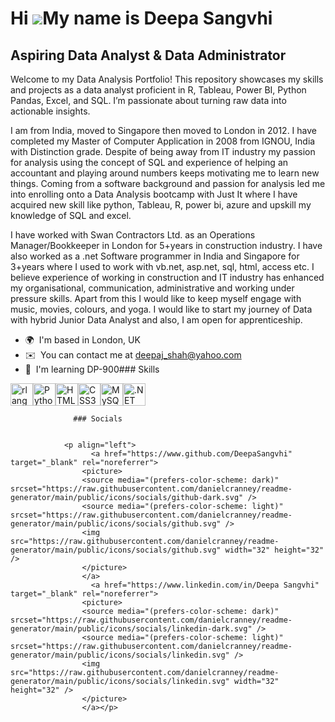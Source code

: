 Hi ![](https://user-images.githubusercontent.com/18350557/176309783-0785949b-9127-417c-8b55-ab5a4333674e.gif)My name is Deepa Sangvhi
=====================================================================================================================================

Aspiring Data Analyst & Data Administrator
------------------------------------------

Welcome to my Data Analysis Portfolio! This repository showcases my skills and projects as a data analyst proficient in R, Tableau, Power BI, Python Pandas, Excel, and SQL. I’m passionate about turning raw data into actionable insights. 

I am from India, moved to Singapore then moved to London in 2012. I have completed my Master of Computer Application in 2008 from IGNOU, India with Distinction grade. Despite of being away from IT industry my passion for analysis using the concept of SQL and experience of helping an accountant and playing around numbers keeps motivating me to learn new things. Coming from a software background and passion for analysis led me into enrolling onto a Data Analysis bootcamp with Just It where I have acquired new skill like python, Tableau, R, power bi, azure and upskill my knowledge of SQL and excel. 

I have worked with Swan Contractors Ltd. as an Operations Manager/Bookkeeper in London for 5+years in construction industry. I have also worked as a .net Software programmer in India and Singapore for 3+years where I used to work with vb.net, asp.net, sql, html, access etc. I believe experience of working in construction and IT industry has enhanced my organisational, communication, administrative and working under pressure skills. Apart from this I would like to keep myself engage with music, movies, colours, and yoga. I would like to start my journey of Data with hybrid Junior Data Analyst and also, I am open for apprenticeship.

*   🌍  I'm based in London, UK
*   ✉️  You can contact me at [deepaj\_shah@yahoo.com](mailto:deepaj_shah@yahoo.com)
*   🧠  I'm learning DP-900### Skills 
<p align="left">
<a href="https://www.r-project.org/" target="_blank" rel="noreferrer"><img src="https://raw.githubusercontent.com/danielcranney/readme-generator/main/public/icons/skills/rlang-colored.svg" width="36" height="36" alt="rlang" /></a><a href="https://www.python.org/" target="_blank" rel="noreferrer"><img src="https://raw.githubusercontent.com/danielcranney/readme-generator/main/public/icons/skills/python-colored.svg" width="36" height="36" alt="Python" /></a><a href="https://developer.mozilla.org/en-US/docs/Glossary/HTML5" target="_blank" rel="noreferrer"><img src="https://raw.githubusercontent.com/danielcranney/readme-generator/main/public/icons/skills/html5-colored.svg" width="36" height="36" alt="HTML5" /></a><a href="https://www.w3.org/TR/CSS/#css" target="_blank" rel="noreferrer"><img src="https://raw.githubusercontent.com/danielcranney/readme-generator/main/public/icons/skills/css3-colored.svg" width="36" height="36" alt="CSS3" /></a><a href="https://www.mysql.com/" target="_blank" rel="noreferrer"><img src="https://raw.githubusercontent.com/danielcranney/readme-generator/main/public/icons/skills/mysql-colored.svg" width="36" height="36" alt="MySQL" /></a><a href="https://dotnet.microsoft.com/en-us/" target="_blank" rel="noreferrer"><img src="https://raw.githubusercontent.com/danielcranney/readme-generator/main/public/icons/skills/dot-net-colored.svg" width="36" height="36" alt=".NET" /></a>
                    </p>
                    
                  ### Socials
                  
                  
                <p align="left">
                      <a href="https://www.github.com/DeepaSangvhi" target="_blank" rel="noreferrer">
                    <picture>
                    <source media="(prefers-color-scheme: dark)" srcset="https://raw.githubusercontent.com/danielcranney/readme-generator/main/public/icons/socials/github-dark.svg" />
                    <source media="(prefers-color-scheme: light)" srcset="https://raw.githubusercontent.com/danielcranney/readme-generator/main/public/icons/socials/github.svg" />
                    <img src="https://raw.githubusercontent.com/danielcranney/readme-generator/main/public/icons/socials/github.svg" width="32" height="32" />
                    </picture>
                    </a>
                      <a href="https://www.linkedin.com/in/Deepa Sangvhi" target="_blank" rel="noreferrer">
                    <picture>
                    <source media="(prefers-color-scheme: dark)" srcset="https://raw.githubusercontent.com/danielcranney/readme-generator/main/public/icons/socials/linkedin-dark.svg" />
                    <source media="(prefers-color-scheme: light)" srcset="https://raw.githubusercontent.com/danielcranney/readme-generator/main/public/icons/socials/linkedin.svg" />
                    <img src="https://raw.githubusercontent.com/danielcranney/readme-generator/main/public/icons/socials/linkedin.svg" width="32" height="32" />
                    </picture>
                    </a></p>
